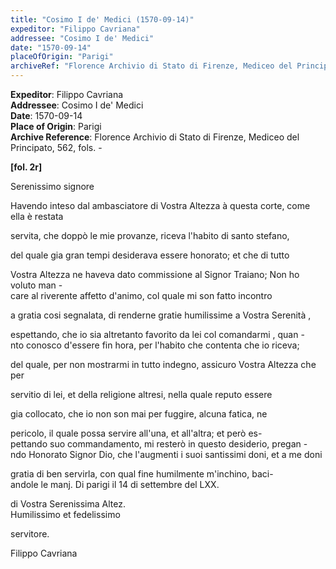 ```yaml
---
title: "Cosimo I de' Medici (1570-09-14)"
expeditor: "Filippo Cavriana"
addressee: "Cosimo I de' Medici"
date: "1570-09-14"
placeOfOrigin: "Parigi"
archiveRef: "Florence Archivio di Stato di Firenze, Mediceo del Principato, 562, fols. -"
---
```


**Expeditor**: Filippo Cavriana  
**Addressee**: Cosimo I de' Medici  
**Date**: 1570-09-14  
**Place of Origin**: Parigi  
**Archive Reference**: Florence Archivio di Stato di Firenze, Mediceo del Principato, 562, fols. -  


**[fol. 2r]**

Serenissimo signore

  
Havendo inteso dal ambasciatore di Vostra Altezza à questa  corte, come ella è restata
            
servita, che doppò le mie provanze, riceva l'habito di santo  stefano,
            
del quale gia gran tempi desiderava essere honorato; et che di tutto
            
Vostra Altezza  ne haveva dato commissione  al Signor Traiano; Non ho voluto man -  
care al riverente affetto d'animo, col quale mi son fatto incontro
            
a gratia cosi segnalata, di renderne gratie humilissime a Vostra Serenità ,
            
espettando, che io sia altretanto favorito da lei col comandarmi , quan -  
nto conosco d'essere fin hora, per l'habito che contenta che io riceva;
            
del quale, per non mostrarmi in tutto indegno, assicuro Vostra Altezza  che per
            
servitio di lei, et della religione altresi, nella quale reputo essere
            
gia collocato, che io non son mai per fuggire, alcuna fatica, ne
            
pericolo, il quale possa servire all'una, et all'altra; et però es-  
pettando suo commandamento, mi resterò in questo desiderio, pregan -  
ndo Honorato Signor  Dio, che l'augmenti i suoi santissimi doni, et a me doni
            
gratia di ben servirla, con qual fine humilmente m'inchino, baci-  
andole le manj. Di parigi il 14 di settembre del LXX.
        

  
di Vostra Serenissima Altez.  
Humilissimo et fedelissimo
            
servitore.
            
Filippo Cavriana

